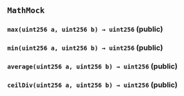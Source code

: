 ## `MathMock`






### `max(uint256 a, uint256 b) → uint256` (public)





### `min(uint256 a, uint256 b) → uint256` (public)





### `average(uint256 a, uint256 b) → uint256` (public)





### `ceilDiv(uint256 a, uint256 b) → uint256` (public)








